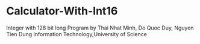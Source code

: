# Calculator-With-Int16
Integer with 128 bit long
Program by Thai Nhat Minh, Do Quoc Duy, Nguyen Tien Dung
Information Technology,University of Science
